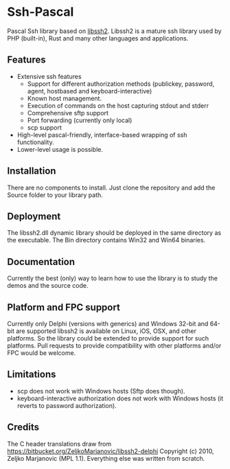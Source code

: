# Ssh-Pascal
Pascal Ssh library based on [libssh2](https://www.libssh2.org/). Libssh2 is a mature ssh library used by PHP (built-in), Rust and many other languages and applications.

## Features
- Extensive ssh features
  - Support for different authorization methods (publickey, password, agent, hostbased and keyboard-interactive)
  - Known host management.
  - Execution of commands on the host capturing stdout and stderr
  - Comprehensive sftp support
  - Port forwarding (currently only local)
  - scp support
- High-level pascal-friendly, interface-based wrapping of ssh functionality.
- Lower-level usage is possible.

## Installation
There are no components to install.  Just clone the repository and add the Source folder to your library path.

## Deployment
The libssh2.dll dynamic library should be deployed in the same directory as the executable. The Bin directory contains Win32 and Win64 binaries. 

## Documentation
Currently the best (only) way to learn how to use the library is to study the demos and the source code.

## Platform and FPC support
Currently only Delphi (versions with generics) and Windows 32-bit and 64-bit are supported
libssh2 is available on Linux, iOS, OSX, and other platforms.  So the library could be extended to provide support for such platforms.  Pull requests to provide compatibility with other platforms and/or FPC would be welcome.

## Limitations
- scp does not work with Windows hosts (Sftp does though).
- keyboard-interactive authorization does not work with Windows hosts (it reverts to password authorization).

## Credits
The C header translations draw from https://bitbucket.org/ZeljkoMarjanovic/libssh2-delphi
Copyright (c) 2010, Zeljko Marjanovic (MPL 1.1).  Everything else was written from scratch.

